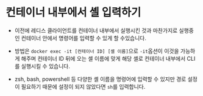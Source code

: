 # 컨테이너 내부에서 셸 입력하기

- 이전에 레디스 클라이언트를 컨테이너 내부에서 실행시킨 것과 마찬가지로 실행중인 컨테이너 안에서 명령어를 입력할 수 있게 할 수있습니다.

- 방법은 `docker exec -it [컨테이너 ID] [셸 이름]`으로 `-it`옵션이 이것을 가능하게 해주며 컨테이너 ID 뒤에 오는 셸 이름에 맞게 해당 셸로 컨테이너 내부에서 CLI를 실행시킬 수 있습니다.

- zsh, bash, powershell 등 다양한 셸 이름을 명령어에 입력할 수 있지만 경로 설정이 필요하기 때문에 설정이 되지 않았다면 `sh`를 입력합니다.
